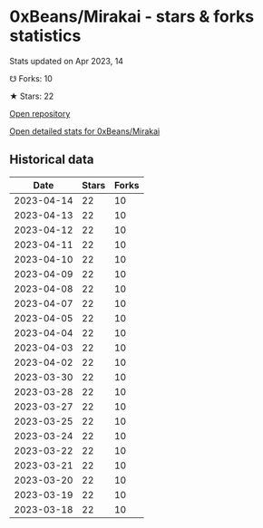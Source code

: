 # 0xBeans/Mirakai - stars & forks statistics

Stats updated on Apr 2023, 14

☋ Forks: 10

★ Stars: 22

[Open repository](https://github.com/0xBeans/Mirakai)

[Open detailed stats for 0xBeans/Mirakai](https://reviewgithub.com/rep/0xBeans/Mirakai)

## Historical data
| Date | Stars | Forks |
|------|-------|-------|
| 2023-04-14 | 22 | 10 | 
| 2023-04-13 | 22 | 10 | 
| 2023-04-12 | 22 | 10 | 
| 2023-04-11 | 22 | 10 | 
| 2023-04-10 | 22 | 10 | 
| 2023-04-09 | 22 | 10 | 
| 2023-04-08 | 22 | 10 | 
| 2023-04-07 | 22 | 10 | 
| 2023-04-05 | 22 | 10 | 
| 2023-04-04 | 22 | 10 | 
| 2023-04-03 | 22 | 10 | 
| 2023-04-02 | 22 | 10 | 
| 2023-03-30 | 22 | 10 | 
| 2023-03-28 | 22 | 10 | 
| 2023-03-27 | 22 | 10 | 
| 2023-03-25 | 22 | 10 | 
| 2023-03-24 | 22 | 10 | 
| 2023-03-22 | 22 | 10 | 
| 2023-03-21 | 22 | 10 | 
| 2023-03-20 | 22 | 10 | 
| 2023-03-19 | 22 | 10 | 
| 2023-03-18 | 22 | 10 | 

